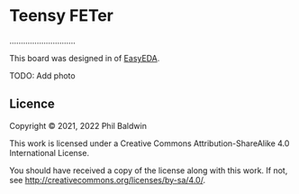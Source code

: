 Teensy FETer
============

.............................

This board was designed in of [EasyEDA](https://easyeda.com/).

TODO: Add photo

Licence
-------

Copyright © 2021, 2022 Phil Baldwin

This work is licensed under a Creative Commons Attribution-ShareAlike 4.0 International License.

You should have received a copy of the license along with this work. If not, see <http://creativecommons.org/licenses/by-sa/4.0/>.

